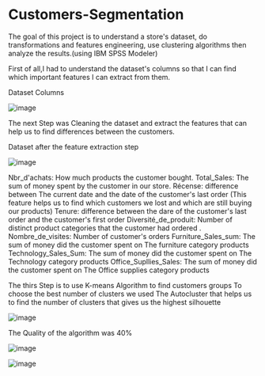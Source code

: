 # Customers-Segmentation

The goal of this project is to understand a store's dataset, do transformations and features engineering, use clustering algorithms then analyze the results.(using IBM SPSS Modeler)


First of all,I had to understand the dataset's columns so that I can find which important features I can extract from them. 

Dataset Columns




![image](https://user-images.githubusercontent.com/56233947/139600266-4208df67-242b-4bae-a8d1-5bf67bd61699.png)


The next Step was Cleaning the dataset and extract the features that can help us to find differences between the customers.



Dataset after the feature extraction step



![image](https://user-images.githubusercontent.com/56233947/139600446-abd6a74a-7fc0-4580-8123-2cb8db12791b.png)


Nbr_d'achats: How much products the customer bought.
Total_Sales: The sum of money spent by the customer in our store.
Récense: difference between The current date and the date of the customer's last order (This feature helps us to find which customers we lost and which are still buying our products)
Tenure: difference between the dare of the customer's last order and the customer's first order
Diversité_de_produit: Number of distinct product categories that the customer had ordered . 
Nombre_de_visites: Number of customer's orders
Furniture_Sales_sum: The sum of money did the customer spent on The furniture category products
Technology_Sales_Sum: The sum of money did the customer spent on The Technology category products
Office_Supllies_Sales: The sum of money did the customer spent on The Office supplies category products



The thirs Step is to use K-means Algorithm to find customers groups
To choose the best number of clusters we used The Autocluster that helps us to find the number of clusters that gives us the highest silhouette


![image](https://user-images.githubusercontent.com/56233947/139600929-40232e22-68fc-4e6a-bedd-eb162c6f0c5f.png)


The Quality of the algorithm was 40%


![image](https://user-images.githubusercontent.com/56233947/139600961-4371ecb7-0380-46eb-a5c8-776d96c5cf3a.png)



            
![image](https://user-images.githubusercontent.com/56233947/139600991-bb3f2fbe-0b90-4bf5-9ee7-55af93d66c5c.png)


